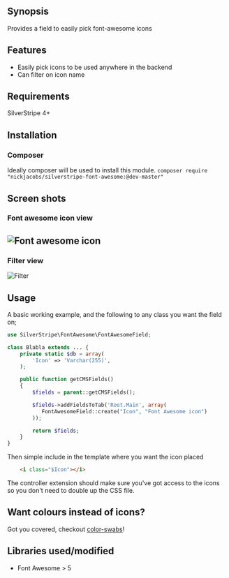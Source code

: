 ## Synopsis
Provides a field to easily pick font-awesome icons

## Features
* Easily pick icons to be used anywhere in the backend
* Can filter on icon name

## Requirements
SilverStripe 4+

## Installation

### Composer

Ideally composer will be used to install this module. 
```composer require "nickjacobs/silverstripe-font-awesome:@dev-master"```

## Screen shots

### Font awesome icon view
![Font awesome icon](https://raw.githubusercontent.com/peavers/silverstripe-font-awesome/master/images/screens/font-awesome-icons.png "Icons")
---------------------------------------
### Filter view
![Filter](https://raw.githubusercontent.com/peavers/silverstripe-font-awesome/master/images/screens/font-awesome-filter.png "Filter")

## Usage
A basic working example, and the following to any class you want the field on; 

```php
use SilverStripe\FontAwesome\FontAwesomeField;

class Blabla extends ... {
    private static $db = array(
        'Icon' => 'Varchar(255)',
    );

    public function getCMSFields()
    {
        $fields = parent::getCMSFields();

        $fields->addFieldsToTab('Root.Main', array(
           FontAwesomeField::create("Icon", "Font Awesome icon")
        ));

        return $fields;
    }
}
```

Then simple include in the template where you want the icon placed
```html
    <i class="$Icon"></i>  
```

The controller extension should make sure you've got access to the icons so you don't need to double up the CSS file. 

## Want colours instead of icons? 
Got you covered, checkout [color-swabs](https://github.com/peavers/silverstripe-color-swabs)!

## Libraries used/modified
* Font Awesome > 5
